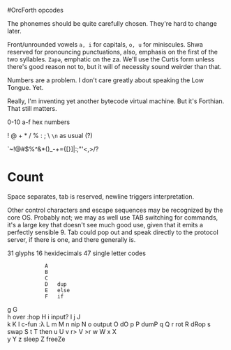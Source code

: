 #OrcForth opcodes

The phonemes should be quite carefully chosen. They're hard to change later. 

Front/unrounded vowels `a, i` for capitals, `o, u` for miniscules. Shwa reserved for pronouncing punctuations, also, emphasis on the first of the two syllables. `Zapə`, emphatic on the za. We'll use the Curtis form unless there's good reason not to, but it will of necessity sound weirder than that. 

Numbers are a problem. I don't care greatly about speaking the Low Tongue. Yet.  

Really, I'm inventing yet another bytecode virtual machine. But it's Forthian. That still matters.

0-10 a-f hex numbers

! @ + * / % : ; \ `\n` as usual (?) 

`~!@#$%^&*()_-+={[}]|\:;"'<,>/?

# Count

Space separates, tab is reserved, newline triggers interpretation. 

Other control characters and escape sequences may be recognized by the core OS. Probably not; we may as well use TAB switching for commands, it's a large key that doesn't see much good use, given that it emits a perfectly sensible 9. Tab could pop out and speak directly to the protocol server, if there is one, and there generally is. 

31 glyphs
16 hexidecimals
47 single letter codes
            
            	A
            	B
        	    C
            	D   dup
           		E   else
           		F   if
g				G  
h 	over :hop	H
i   input?		I
j				J 	
k				K
l	c-fun :λ	L
m				M
n 	nip			N
o   output		O  	dO
p  				P 	dumP 
q				Q
r   rot			R   dRop
s   swap		S
t				T 	then
u				U
v   r>			V   >r
w				W
x				X   
y               Y
z  	sleep	    Z 	freeZe



